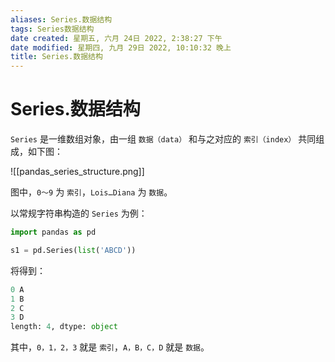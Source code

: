 ```yaml
---
aliases: Series.数据结构
tags: Series数据结构
date created: 星期五, 六月 24日 2022, 2:38:27 下午
date modified: 星期四, 九月 29日 2022, 10:10:32 晚上
title: Series.数据结构
---
```


# Series.数据结构

`Series` 是一维数组对象，由一组 `数据（data）` 和与之对应的 `索引（index）` 共同组成，如下图：

![[pandas_series_structure.png]]

图中，`0～9` 为 `索引`，`Lois…Diana` 为 `数据`。

以常规字符串构造的 `Series` 为例：

```python
import pandas as pd

s1 = pd.Series(list('ABCD'))
```

将得到：

```python
0 A
1 B
2 C
3 D
length: 4, dtype: object
```

其中，`0，1，2，3` 就是 `索引`，`A，B，C，D` 就是 `数据`。

